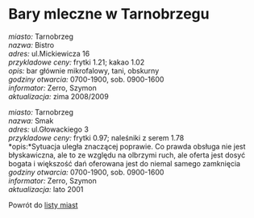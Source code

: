 # Bary mleczne w Tarnobrzegu

*miasto:*  Tarnobrzeg    <br/>
*nazwa:*  Bistro   <br/>
*adres:*  ul.Mickiewicza 16   <br/>
*przykladowe ceny:*  frytki 1.21; kakao 1.02   <br/>
*opis:*  bar głównie mikrofalowy, tani, obskurny   <br/>
*godziny otwarcia:*  0700-1900, sob. 0900-1600   <br/>
*informator:*  Zerro, Szymon   <br/>
*aktualizacja:*    zima 2008/2009   <br/>



*miasto:*  Tarnobrzeg    <br/>
*nazwa:*  Smak   <br/>
*adres:*  ul.Głowackiego 3   <br/>
*przykladowe ceny:*  frytki 0.97; naleśniki z serem 1.78   <br/>
*opis:*Sytuacja uległa znaczącej poprawie. Co prawda obsługa nie jest błyskawiczna, ale to ze względu na olbrzymi ruch, ale oferta jest dosyć bogata i większość dań oferowana jest do niemal samego zamknięcia  <br/>
*godziny otwarcia:*  0700-1900, sob. 0900-1600   <br/>
*informator:*  Zerro, Szymon   <br/>
*aktualizacja:*    lato 2001   <br/>

Powrót do [listy miast](/bary_mleczne)


